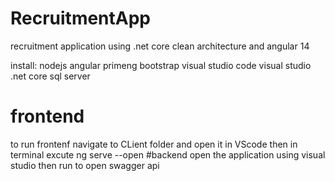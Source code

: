# RecruitmentApp
recruitment application using .net core clean architecture and angular 14

install:
nodejs
angular
primeng
bootstrap
visual studio code
visual studio
.net core 
sql server
# frontend
to run frontenf navigate to CLient folder and open it in VScode then in terminal excute ng serve --open
#backend 
open the application using visual studio then run to open swagger api 
